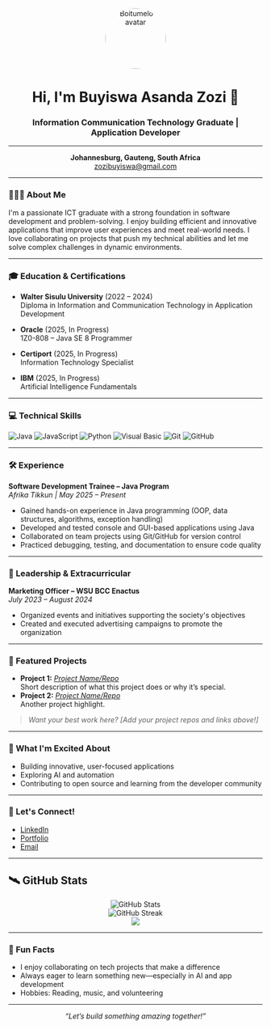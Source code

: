 <!-- Profile README for Boitumelo-1 / BUYISWA ASANDA ZOZI -->

<p align="center">
  <img src="https://avatars.githubusercontent.com/Boitumelo-1" width="120" alt="Boitumelo-1 avatar" style="border-radius:50%;" />
</p>

<h1 align="center">Hi, I'm Buyiswa Asanda Zozi 👋</h1>
<h3 align="center">Information Communication Technology Graduate | Application Developer</h3>

---

<p align="center">
  <b>Johannesburg, Gauteng, South Africa</b> <br/>
  <a href="mailto:zozibuyiswa@gmail.com">zozibuyiswa@gmail.com</a>
</p>

---

### 👩🏾‍💻 About Me

I'm a passionate ICT graduate with a strong foundation in software development and problem-solving. I enjoy building efficient and innovative applications that improve user experiences and meet real-world needs. I love collaborating on projects that push my technical abilities and let me solve complex challenges in dynamic environments.

---

### 🎓 Education & Certifications

- **Walter Sisulu University** (2022 – 2024)  
  Diploma in Information and Communication Technology in Application Development

- **Oracle** (2025, In Progress)  
  1Z0-808 – Java SE 8 Programmer

- **Certiport** (2025, In Progress)  
  Information Technology Specialist

- **IBM** (2025, In Progress)  
  Artificial Intelligence Fundamentals

---

### 💻 Technical Skills

![Java](https://img.shields.io/badge/Java-ED8B00?style=flat-square&logo=java&logoColor=white)
![JavaScript](https://img.shields.io/badge/JavaScript-F7DF1E?style=flat-square&logo=javascript&logoColor=black)
![Python](https://img.shields.io/badge/Python-3776AB?style=flat-square&logo=python&logoColor=white)
![Visual Basic](https://img.shields.io/badge/Visual%20Basic-512BD4?style=flat-square&logo=dotnet&logoColor=white)
![Git](https://img.shields.io/badge/Git-F05032?style=flat-square&logo=git&logoColor=white)
![GitHub](https://img.shields.io/badge/GitHub-181717?style=flat-square&logo=github&logoColor=white)

---

### 🛠️ Experience

**Software Development Trainee – Java Program**  
_Afrika Tikkun | May 2025 – Present_
- Gained hands-on experience in Java programming (OOP, data structures, algorithms, exception handling)
- Developed and tested console and GUI-based applications using Java
- Collaborated on team projects using Git/GitHub for version control
- Practiced debugging, testing, and documentation to ensure code quality

---

### 🌟 Leadership & Extracurricular

**Marketing Officer – WSU BCC Enactus**  
_July 2023 – August 2024_
- Organized events and initiatives supporting the society's objectives
- Created and executed advertising campaigns to promote the organization

---

### 📂 Featured Projects

- **Project 1:** _[Project Name/Repo](#)_  
  Short description of what this project does or why it’s special.
- **Project 2:** _[Project Name/Repo](#)_  
  Another project highlight.

> _Want your best work here? [Add your project repos and links above!]_

---

### 🌱 What I'm Excited About

- Building innovative, user-focused applications
- Exploring AI and automation
- Contributing to open source and learning from the developer community

---

### 🎯 Let's Connect!

- [LinkedIn](#) <!-- Add your LinkedIn URL -->
- [Portfolio](#) <!-- Add your portfolio/personal website URL -->
- [Email](mailto:zozibuyiswa@gmail.com)

---



## 🛰️ GitHub Stats

<p align="center">
  <img src="https://github-readme-stats.vercel.app/api?username=Boitumelo-1&show_icons=true&theme=radical" alt="GitHub Stats"/>
  <br/>
  <img src="https://github-readme-streak-stats.herokuapp.com/?user=Boitumelo-1&theme=radical" alt="GitHub Streak"/>
  <br/>
  <img src="https://github-profile-summary-cards.vercel.app/api/cards/repos-per-language?username=Boitumelo-1&theme=radical"/>
</p>

---

### 🎉 Fun Facts

- I enjoy collaborating on tech projects that make a difference
- Always eager to learn something new—especially in AI and app development
- Hobbies: Reading, music, and volunteering

---

<p align="center">
  <em>“Let’s build something amazing together!”</em>
</p>
